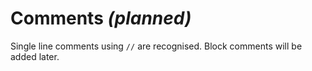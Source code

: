 # Comments *(planned)*

Single line comments using `//` are recognised. Block comments will be added later.

